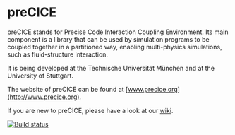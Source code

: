 # preCICE #

preCICE stands for Precise Code Interaction Coupling Environment. Its main component is a library that can be used by simulation programs to be coupled together in a partitioned way, enabling multi-physics simulations, such as fluid-structure interaction. 

It is being developed at the Technische Universität München and at the University of Stuttgart.

The website of preCICE can be found at [www.precice.org](http://www.precice.org).

If you are new to preCICE, please have a look at our [wiki](https://github.com/precice/precice/wiki).

[![Build status](https://travis-ci.org/precice/precice.svg?branch=develop)](https://travis-ci.org/precice/precice)
